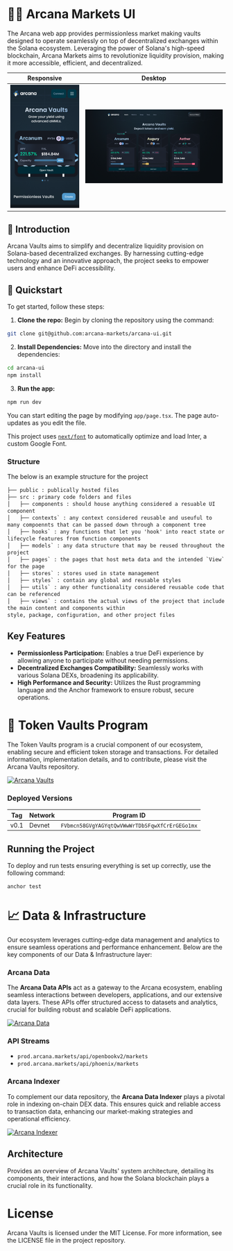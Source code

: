 # 🧙‍♂️ Arcana Markets UI

The Arcana web app provides permissionless market making vaults designed to operate seamlessly on top of decentralized exchanges within the Solana ecosystem. Leveraging the power of Solana's high-speed blockchain, Arcana Markets aims to revolutionize liquidity provision, making it more accessible, efficient, and decentralized.

Responsive                     |  Desktop
:-------------------------:|:-------------------------:
![](arcana-ui-mobile.png)  |  ![](arcana-ui-desktop.png)

## 👋 Introduction

Arcana Vaults aims to simplify and decentralize liquidity provision on Solana-based decentralized exchanges. By harnessing cutting-edge technology and an innovative approach, the project seeks to empower users and enhance DeFi accessibility.

## 🚀 Quickstart

To get started, follow these steps:

1. **Clone the repo:** Begin by cloning the repository using the command:

```bash
git clone git@github.com:arcana-markets/arcana-ui.git
```

2. **Install Dependencies:** Move into the directory and install the dependencies:

```bash
cd arcana-ui
npm install
```

3. **Run the app:**

```bash
npm run dev
```

You can start editing the page by modifying `app/page.tsx`. The page auto-updates as you edit the file.

This project uses [`next/font`](https://nextjs.org/docs/basic-features/font-optimization) to automatically optimize and load Inter, a custom Google Font.
 
### Structure

The below is an example structure for the project
 
```
├── public : publically hosted files
├── src : primary code folders and files 
│   ├── components : should house anything considered a resuable UI component
│   ├── contexts` : any context considered reusable and useuful to many compoennts that can be passed down through a component tree
│   ├── hooks` : any functions that let you 'hook' into react state or lifecycle features from function components
│   ├── models` : any data structure that may be reused throughout the project
│   ├── pages` : the pages that host meta data and the intended `View` for the page
│   ├── stores` : stores used in state management
│   ├── styles` : contain any global and reusable styles
│   ├── utils` : any other functionality considered reusable code that can be referenced
│   ├── views` : contains the actual views of the project that include the main content and components within
style, package, configuration, and other project files

```
## Key Features

- **Permissionless Participation:** Enables a true DeFi experience by allowing anyone to participate without needing permissions.
- **Decentralized Exchanges Compatibility:** Seamlessly works with various Solana DEXs, broadening its applicability.
- **High Performance and Security:** Utilizes the Rust programming language and the Anchor framework to ensure robust, secure operations.


# 🏦 Token Vaults Program

The Token Vaults program is a crucial component of our ecosystem, enabling secure and efficient token storage and transactions. For detailed information, implementation details, and to contribute, please visit the Arcana Vaults repository.

<a href="https://github.com/arcana-markets/arcana-vaults">
  <img src="https://img.shields.io/badge/Arcana-Vaults-blue" alt="Arcana Vaults" style="height: 30px;"/>
</a>

### Deployed Versions

| Tag  | Network | Program ID                                  |
| ---- | ------- | ------------------------------------------- |
| v0.1 | Devnet  | `FVbmcn58GVgYAGYqtQwVWwWrTDbSFqwXfCrErGEGo1mx` |

## Running the Project

To deploy and run tests ensuring everything is set up correctly, use the following command:

```bash
anchor test
```

# 📈 Data & Infrastructure

Our ecosystem leverages cutting-edge data management and analytics to ensure seamless operations and performance enhancement. Below are the key components of our Data & Infrastructure layer:

### Arcana Data

The **Arcana Data APIs** act as a gateway to the Arcana ecosystem, enabling seamless interactions between developers, applications, and our extensive data layers. These APIs offer structured access to datasets and analytics, crucial for building robust and scalable DeFi applications.

<a href="https://github.com/arcana-markets/arcana-data">
  <img src="https://img.shields.io/badge/Arcana-Data-blue" alt="Arcana Data" style="height: 30px;"/>
</a>

### API Streams

  - `prod.arcana.markets/api/openbookv2/markets`
  - `prod.arcana.markets/api/phoenix/markets`

### Arcana Indexer

To complement our data repository, the **Arcana Data Indexer** plays a pivotal role in indexing on-chain DEX data. This ensures quick and reliable access to transaction data, enhancing our market-making strategies and operational efficiency.

<a href="https://github.com/arcana-markets/arcana-indexer">
  <img src="https://img.shields.io/badge/Arcana-Indexer-blue" alt="Arcana Indexer" style="height: 30px;"/>
</a>

## Architecture

Provides an overview of Arcana Vaults' system architecture, detailing its components, their interactions, and how the Solana blockchain plays a crucial role in its functionality.

# License

Arcana Vaults is licensed under the MIT License. For more information, see the LICENSE file in the project repository.
